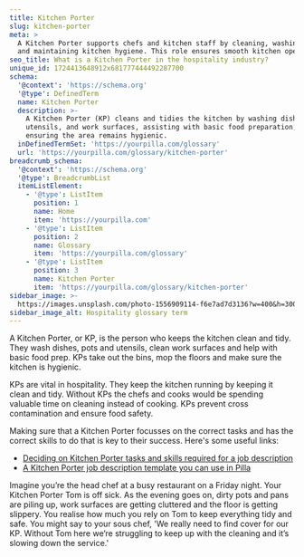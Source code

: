 ```yaml
---
title: Kitchen Porter
slug: kitchen-porter
meta: >
  A Kitchen Porter supports chefs and kitchen staff by cleaning, washing dishes,
  and maintaining kitchen hygiene. This role ensures smooth kitchen operations.
seo_title: What is a Kitchen Porter in the hospitality industry?
unique_id: 1724413648912x681777444492287700
schema:
  '@context': 'https://schema.org'
  '@type': DefinedTerm
  name: Kitchen Porter
  description: >-
    A Kitchen Porter (KP) cleans and tidies the kitchen by washing dishes,
    utensils, and work surfaces, assisting with basic food preparation, and
    ensuring the area remains hygienic.
  inDefinedTermSet: 'https://yourpilla.com/glossary'
  url: 'https://yourpilla.com/glossary/kitchen-porter'
breadcrumb_schema:
  '@context': 'https://schema.org'
  '@type': BreadcrumbList
  itemListElement:
    - '@type': ListItem
      position: 1
      name: Home
      item: 'https://yourpilla.com'
    - '@type': ListItem
      position: 2
      name: Glossary
      item: 'https://yourpilla.com/glossary'
    - '@type': ListItem
      position: 3
      name: Kitchen Porter
      item: 'https://yourpilla.com/glossary/kitchen-porter'
sidebar_image: >-
  https://images.unsplash.com/photo-1556909114-f6e7ad7d3136?w=400&h=300&fit=crop&auto=format
sidebar_image_alt: Hospitality glossary term
---
```

A Kitchen Porter, or KP, is the person who keeps the kitchen clean and tidy. They wash dishes, pots and utensils, clean work surfaces and help with basic food prep. KPs take out the bins, mop the floors and make sure the kitchen is hygienic.

KPs are vital in hospitality. They keep the kitchen running by keeping it clean and tidy. Without KPs the chefs and cooks would be spending valuable time on cleaning instead of cooking. KPs prevent cross contamination and ensure food safety.

Making sure that a Kitchen Porter focusses on the correct tasks and has the correct skills to do that is key to their success. Here's some useful links:

*   [Deciding on Kitchen Porter tasks and skills required for a job description](https://yourpilla.com/blog/kitchen-porter-job-description)
*   [A Kitchen Porter job description template you can use in Pilla](https://yourpilla.com/templates/kitchen-porter-job-description)

Imagine you’re the head chef at a busy restaurant on a Friday night. Your Kitchen Porter Tom is off sick. As the evening goes on, dirty pots and pans are piling up, work surfaces are getting cluttered and the floor is getting slippery. You realise how much you rely on Tom to keep everything tidy and safe. You might say to your sous chef, 'We really need to find cover for our KP. Without Tom here we’re struggling to keep up with the cleaning and it’s slowing down the service.'
